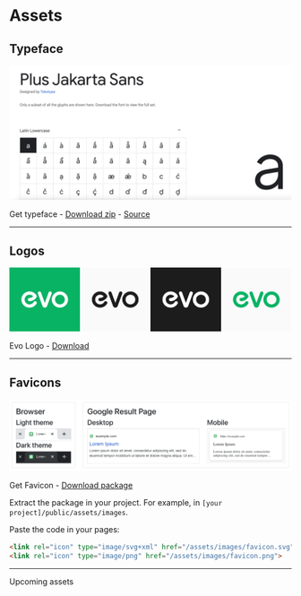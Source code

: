 # Assets

## Typeface

![](../../public/assets/previewtypeplusjakarta.png)

Get typeface - [Download zip](https://drive.google.com/file/d/1Q8nQand6Bgng0-zVXcetRlTtSekZiDL6/view?usp=sharing) - [Source](https://fonts.google.com/specimen/Plus+Jakarta+Sans?query=plus+ja)

---

## Logos

![](../../public/assets/previewlogo.png)

Evo Logo - [Download](https://drive.google.com/file/d/1Vx8KZ-x0p05rdu-j5f11CM06pYWDRtuM/view?usp=sharing)

---

## Favicons

![](../../public/assets/previewfavicon.png)

Get Favicon - [Download package](https://drive.google.com/file/d/1NOPkaKmEjGzNP8CciPUK_vAgoqe82stm/view?usp=sharing)

Extract the package in your project. For example, in `[your project]/public/assets/images`.

Paste the code in your pages:

```markdown
<link rel="icon" type="image/svg+xml" href="/assets/images/favicon.svg">
<link rel="icon" type="image/png" href="/assets/images/favicon.png">
```

---
Upcoming assets